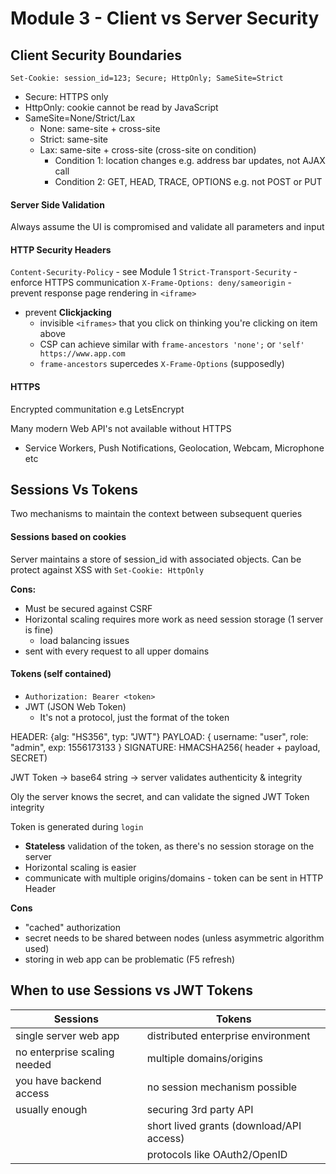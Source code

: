 # Module 3 - Client vs Server Security

## Client Security Boundaries

`Set-Cookie: session_id=123; Secure; HttpOnly; SameSite=Strict`

- Secure: HTTPS only
- HttpOnly: cookie cannot be read by JavaScript
- SameSite=None/Strict/Lax
    - None: same-site + cross-site
    - Strict: same-site
    - Lax: same-site + cross-site (cross-site on condition)
        - Condition 1: location changes e.g. address bar updates, not AJAX call
        - Condition 2: GET, HEAD, TRACE, OPTIONS e.g. not POST or PUT

#### Server Side Validation

Always assume the UI is compromised and validate all parameters and input

#### HTTP Security Headers

`Content-Security-Policy` - see Module 1
`Strict-Transport-Security` - enforce HTTPS communication
`X-Frame-Options: deny/sameorigin` - prevent response page rendering in `<iframe>`
- prevent **Clickjacking**
    - invisible `<iframes>` that you click on thinking you're clicking on item above
    - CSP can achieve similar with `frame-ancestors 'none';` or `'self' https://www.app.com`
    - `frame-ancestors` supercedes `X-Frame-Options` (supposedly)

#### HTTPS

Encrypted communitation e.g LetsEncrypt

Many modern Web API's not available without HTTPS
- Service Workers, Push Notifications, Geolocation, Webcam, Microphone etc

## Sessions Vs Tokens 

Two mechanisms to maintain the context between subsequent queries

#### Sessions based on cookies

Server maintains a store of session_id with associated objects. Can be protect against XSS with `Set-Cookie: HttpOnly`

**Cons:**
- Must be secured against CSRF
- Horizontal scaling requires more work as need session storage (1 server is fine)
    - load balancing issues
- sent with every request to all upper domains

#### Tokens (self contained)

- `Authorization: Bearer <token>`
- JWT (JSON Web Token)
    - It's not a protocol, just the format of the token

HEADER: {alg: "HS356", typ: "JWT"}
PAYLOAD: { username: "user", role: "admin", exp: 1556173133 }
SIGNATURE: HMACSHA256( header + payload, SECRET)

JWT Token -> base64 string -> server validates authenticity & integrity

Oly the server knows the secret, and can validate the signed JWT Token integrity

Token is generated during `login`

- **Stateless** validation of the token, as there's no session storage on the server
- Horizontal scaling is easier
- communicate with multiple origins/domains - token can be sent in HTTP Header

**Cons**
- "cached" authorization
- secret needs to be shared between nodes (unless asymmetric algorithm used)
- storing in web app can be problematic (F5 refresh)

## When to use Sessions vs JWT Tokens

| Sessions | Tokens                                
| ---------| ------                      
| single server web app         | distributed enterprise environment    
| no enterprise scaling needed  | multiple domains/origins              
| you have backend access       | no session mechanism possible         
| usually enough                | securing 3rd party API
|                               | short lived grants (download/API access)
|                               | protocols like OAuth2/OpenID
